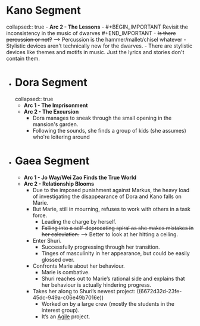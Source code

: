 # Kano Segment
collapsed:: true
	- **Arc 2 - The Lessons**
		- #+BEGIN_IMPORTANT
		  Revisit the inconsistency in the music of dwarves
		  #+END_IMPORTANT
		- ~~Is there percussion or not?~~ --> Percussion is the hammer/mallet/chisel whatever
		- Stylistic devices aren't technically new for the dwarves.
		- There are stylistic devices like themes and motifs in music. Just the lyrics and stories don't contain them.
- # Dora Segment
  collapsed:: true
	- **Arc 1 - The Imprisonment**
	- **Arc 2 - The Excursion**
		- Dora manages to sneak through the small opening in the mansion's garden.
		- Following the sounds, she finds a group of kids (she assumes) who're loitering around
- # Gaea Segment
	- **Arc 1 - Jo Way/Wei Zao Finds the True World**
	- **Arc 2 - Relationship Blooms**
		- Due to the imposed punishment against Markus, the heavy load of investigating the disappearance of Dora and Kano falls on Marie.
		- But Marie, still in mourning, refuses to work with others in a task force.
			- Leading the charge by herself.
			- ~~Falling into a self-deprecating spiral as she makes mistakes in her calculation.~~ --> Better to look at her hitting a ceiling.
		- Enter Shuri.
			- Successfully progressing through her transition.
			- Tinges of masculinity in her appearance, but could be easily glossed over.
		- Confronts Marie about her behaviour.
			- Marie is combative.
			- Shuri reaches out to Marie’s rational side and explains that her behaviour is actually hindering progress.
		- Takes her along to Shuri’s newest project: ((6672d32d-23fe-45dc-949a-c06e49b7016e))
			- Worked on by a large crew (mostly the students in the interest group).
			- It’s an [Agile](https://asana.com/resources/agile-methodology) project.